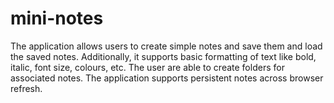# mini-notes
The application allows users to create simple notes and save them and load the saved notes. Additionally, it supports basic formatting of text like bold, italic, font size, colours, etc.  The user are able to create folders for associated notes. The application supports persistent notes across browser refresh.
